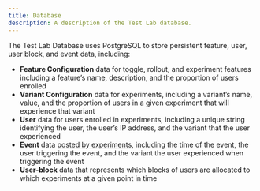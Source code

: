 ```yaml
---
title: Database
description: A description of the Test Lab database.
---
```


The Test Lab Database uses PostgreSQL to store persistent feature, user, user block, and event data, including:

- **Feature Configuration** data for toggle, rollout, and experiment features including a feature’s name, description, and the proportion of users enrolled
- **Variant Configuration** data for experiments, including a variant’s name, value, and the proportion of users in a given experiment that will experience that variant
- **User** data for users enrolled in experiments, including a unique string identifying the user, the user’s IP address, and the variant that the user experienced
- **Event** data [posted by experiments](/docs/api-docs#create-events), including the time of the event, the user triggering the event, and the variant the user experienced when triggering the event
- **User-block** data that represents which blocks of users are allocated to which experiments at a given point in time
